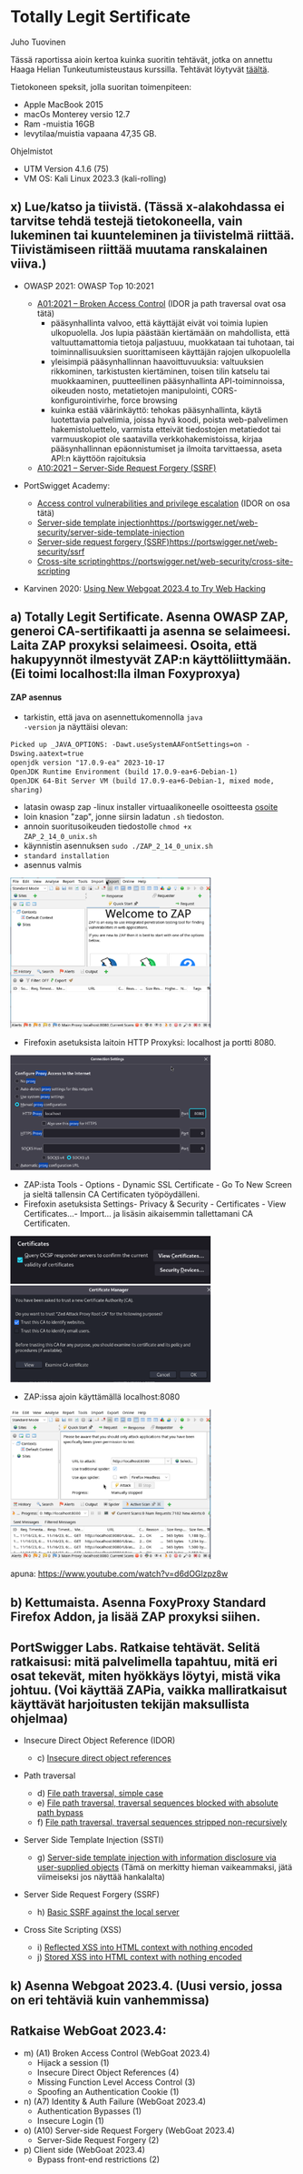 # Totally Legit Sertificate
Juho Tuovinen

Tässä raportissa aioin kertoa kuinka suoritin tehtävät, jotka on annettu Haaga Helian Tunkeutumisteustaus kurssilla. Tehtävät löytyvät [täältä](https://terokarvinen.com/2023/eettinen-hakkerointi-2023/#h4-totally-legit-sertificate).

Tietokoneen speksit, jolla suoritan toimenpiteen:
- Apple MacBook 2015
- macOs Monterey versio 12.7
- Ram -muistia 16GB
- levytilaa/muistia vapaana 47,35 GB.

Ohjelmistot
- UTM Version 4.1.6 (75)
- VM OS: Kali Linux 2023.3 (kali-rolling)

## x) Lue/katso ja tiivistä. (Tässä x-alakohdassa ei tarvitse tehdä testejä tietokoneella, vain lukeminen tai kuunteleminen ja tiivistelmä riittää. Tiivistämiseen riittää muutama ranskalainen viiva.)

- OWASP 2021: OWASP Top 10:2021
  - [A01:2021 – Broken Access Control](https://owasp.org/Top10/A01_2021-Broken_Access_Control/) (IDOR ja path traversal ovat osa tätä)
    - pääsynhallinta valvoo, että käyttäjät eivät voi toimia lupien ulkopuolella. Jos lupia päästään kiertämään on mahdollista, että valtuuttamattomia tietoja paljastuuu, muokkataan tai tuhotaan, tai toiminnallisuuksien suorittamiseen käyttäjän rajojen ulkopuolella
    - yleisimpiä pääsynhallinnan haavoittuvuuksia: valtuuksien rikkominen, tarkistusten kiertäminen, toisen tilin katselu tai muokkaaminen, puutteellinen pääsynhallinta API-toiminnoissa, oikeuden nosto, metatietojen manipulointi, CORS-konfigurointivirhe, force browsing
    - kuinka estää väärinkäyttö: tehokas pääsynhallinta, käytä luotettavia palvelimia, joissa hyvä koodi, poista web-palvelimen hakemistoluettelo, varmista etteivät tiedostojen metatiedot tai varmuuskopiot ole saatavilla verkkohakemistoissa, kirjaa pääsynhallinnan epäonnistumiset ja ilmoita tarvittaessa, aseta API:n käyttöön rajoituksia
  - [A10:2021 – Server-Side Request Forgery (SSRF)](https://owasp.org/Top10/A10_2021-Server-Side_Request_Forgery_%28SSRF%29/)
- PortSwigget Academy:
  - [Access control vulnerabilities and privilege escalation](https://portswigger.net/web-security/access-control) (IDOR on osa tätä)
  - [Server-side template injection](https://portswigger.net/web-security/server-side-template-injection)https://portswigger.net/web-security/server-side-template-injection
  - [Server-side request forgery (SSRF)](https://portswigger.net/web-security/ssrf)https://portswigger.net/web-security/ssrf
  - [Cross-site scripting](https://portswigger.net/web-security/cross-site-scripting)https://portswigger.net/web-security/cross-site-scripting
 
- Karvinen 2020: [Using New Webgoat 2023.4 to Try Web Hacking](https://terokarvinen.com/2023/webgoat-2023-4-ethical-web-hacking/)

## a) Totally Legit Sertificate. Asenna OWASP ZAP, generoi CA-sertifikaatti ja asenna se selaimeesi. Laita ZAP proxyksi selaimeesi. Osoita, että hakupyynnöt ilmestyvät ZAP:n käyttöliittymään. (Ei toimi localhost:lla ilman Foxyproxya)

#### ZAP asennus
- tarkistin, että java on asennettukomennolla <code>java -version</code> ja näyttäisi olevan:
````
Picked up _JAVA_OPTIONS: -Dawt.useSystemAAFontSettings=on -Dswing.aatext=true
openjdk version "17.0.9-ea" 2023-10-17
OpenJDK Runtime Environment (build 17.0.9-ea+6-Debian-1)
OpenJDK 64-Bit Server VM (build 17.0.9-ea+6-Debian-1, mixed mode, sharing)
````
- latasin owasp zap -linux installer virtuaalikoneelle osoitteesta [osoite](https://github.com/zaproxy/zaproxy/releases/download/v2.14.0/ZAP_2_14_0_unix.sh)
- loin knasion "zap", jonne siirsin ladatun <code>.sh</code> tiedoston.
- annoin suoritusoikeuden tiedostolle <code>chmod +x ZAP_2_14_0_unix.sh</code>
- käynnistin asennuksen <code>sudo ./ZAP_2_14_0_unix.sh</code>
- <code>standard installation</code>
- asennus valmis
  
<img src="/images/zap.png" alt="" title="" width="70%" height="70%">

- Firefoxin asetuksista laitoin HTTP Proxyksi: localhost ja portti 8080.

<img src="/images/fire1.png" alt="" title="" width="70%" height="70%">

- ZAP:ista Tools - Options - Dynamic SSL Certificate - Go To New Screen ja sieltä tallensin CA Certificaten työpöydälleni.
- Firefoxin asetuksista Settings- Privacy & Security - Certificates - View Certificates...- Import... ja lisäsin aikaisemmin tallettamani CA Certificaten.

<img src="/images/certi.png" alt="" title="" width="70%" height="70%">
<img src="/images/ca.png" alt="" title="" width="70%" height="70%">
  
- ZAP:issa ajoin käyttämällä localhost:8080

<img src="/images/zap2.png" alt="" title="" width="70%" height="70%">


apuna: https://www.youtube.com/watch?v=d6dOGlzpz8w 
## b) Kettumaista. Asenna FoxyProxy Standard Firefox Addon, ja lisää ZAP proxyksi siihen.
## PortSwigger Labs. Ratkaise tehtävät. Selitä ratkaisusi: mitä palvelimella tapahtuu, mitä eri osat tekevät, miten hyökkäys löytyi, mistä vika johtuu. (Voi käyttää ZAPia, vaikka malliratkaisut käyttävät harjoitusten tekijän maksullista ohjelmaa)
- Insecure Direct Object Reference (IDOR)
  - c) [Insecure direct object references](https://portswigger.net/web-security/access-control/lab-insecure-direct-object-references)
   
    
- Path traversal
  - d) [File path traversal, simple case](https://portswigger.net/web-security/file-path-traversal/lab-simple)
  - e) [File path traversal, traversal sequences blocked with absolute path bypass](https://portswigger.net/web-security/file-path-traversal/lab-absolute-path-bypass)
  - f) [File path traversal, traversal sequences stripped non-recursively](https://portswigger.net/web-security/file-path-traversal/lab-sequences-stripped-non-recursively)
- Server Side Template Injection (SSTI)
  - g) [Server-side template injection with information disclosure via user-supplied objects](https://portswigger.net/web-security/server-side-template-injection/exploiting/lab-server-side-template-injection-with-information-disclosure-via-user-supplied-objects) (Tämä on merkitty hieman vaikeammaksi, jätä viimeiseksi jos näyttää hankalalta)
- Server Side Request Forgery (SSRF)
  - h) [Basic SSRF against the local server](https://portswigger.net/web-security/ssrf/lab-basic-ssrf-against-localhost)
- Cross Site Scripting (XSS)
  - i) [Reflected XSS into HTML context with nothing encoded](https://portswigger.net/web-security/cross-site-scripting/reflected/lab-html-context-nothing-encoded)
  - j) [Stored XSS into HTML context with nothing encoded](https://portswigger.net/web-security/cross-site-scripting/stored/lab-html-context-nothing-encoded)

## k) Asenna Webgoat 2023.4. (Uusi versio, jossa on eri tehtäviä kuin vanhemmissa)
## Ratkaise WebGoat 2023.4:
- m) (A1) Broken Access Control (WebGoat 2023.4)
  - Hijack a session (1)
  - Insecure Direct Object References (4)
  - Missing Function Level Access Control (3)
  - Spoofing an Authentication Cookie (1)
- n) (A7) Identity & Auth Failure (WebGoat 2023.4)
  - Authentication Bypasses (1)
  - Insecure Login (1)
- o) (A10) Server-side Request Forgery (WebGoat 2023.4)
  - Server-Side Request Forgery (2)
- p) Client side (WebGoat 2023.4)
  - Bypass front-end restrictions (2)
